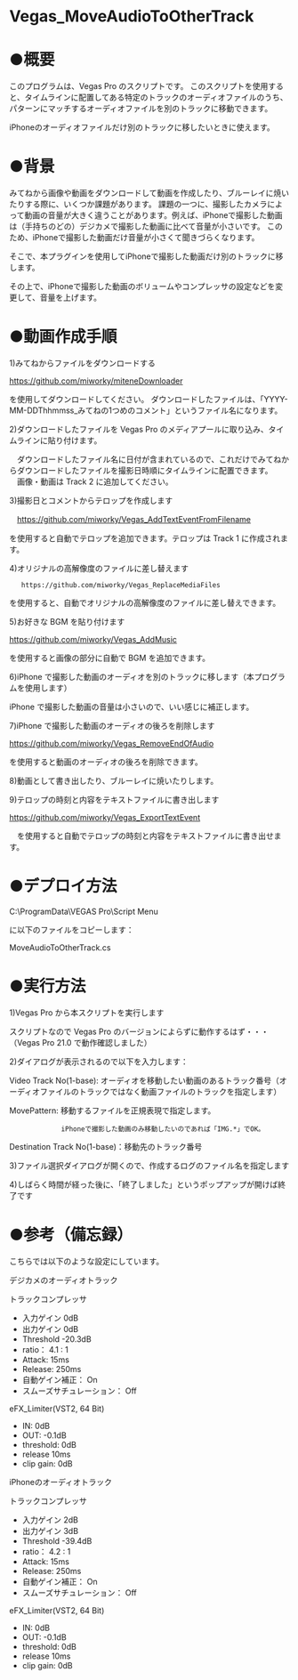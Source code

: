 # Vegas_MoveAudioToOtherTrack
# ●概要

このプログラムは、Vegas Pro のスクリプトです。
このスクリプトを使用すると、タイムラインに配置してある特定のトラックのオーディオファイルのうち、パターンにマッチするオーディオファイルを別のトラックに移動できます。

iPhoneのオーディオファイルだけ別のトラックに移したいときに使えます。


# ●背景

みてねから画像や動画をダウンロードして動画を作成したり、ブルーレイに焼いたりする際に、いくつか課題があります。
課題の一つに、撮影したカメラによって動画の音量が大きく違うことがあります。例えば、iPhoneで撮影した動画は（手持ちのどの）デジカメで撮影した動画に比べて音量が小さいです。
このため、iPhoneで撮影した動画だけ音量が小さくて聞きづらくなります。

そこで、本プラグインを使用してiPhoneで撮影した動画だけ別のトラックに移します。

その上で、iPhoneで撮影した動画のボリュームやコンプレッサの設定などを変更して、音量を上げます。




# ●動画作成手順

1)みてねからファイルをダウンロードする

  https://github.com/miworky/miteneDownloader

を使用してダウンロードしてください。
  ダウンロードしたファイルは、「YYYY-MM-DDThhmmss_みてねの1つめのコメント」というファイル名になります。
  
2)ダウンロードしたファイルを Vegas Pro のメディアプールに取り込み、タイムラインに貼り付けます。

　ダウンロードしたファイル名に日付が含まれているので、これだけでみてねからダウンロードしたファイルを撮影日時順にタイムラインに配置できます。
 　画像・動画は Track 2 に追加してください。
  
3)撮影日とコメントからテロップを作成します

　https://github.com/miworky/Vegas_AddTextEventFromFilename

を使用すると自動でテロップを追加できます。テロップは Track 1 に作成されます。

4)オリジナルの高解像度のファイルに差し替えます

       https://github.com/miworky/Vegas_ReplaceMediaFiles

を使用すると、自動でオリジナルの高解像度のファイルに差し替えできます。

5)お好きな BGM を貼り付けます

   https://github.com/miworky/Vegas_AddMusic
   
   を使用すると画像の部分に自動で BGM を追加できます。

6)iPhone で撮影した動画のオーディオを別のトラックに移します（本プログラムを使用します）

  iPhone で撮影した動画の音量は小さいので、いい感じに補正します。

7)iPhone で撮影した動画のオーディオの後ろを削除します

   https://github.com/miworky/Vegas_RemoveEndOfAudio
   
   を使用すると動画のオーディオの後ろを削除できます。

8)動画として書き出したり、ブルーレイに焼いたりします。

9)テロップの時刻と内容をテキストファイルに書き出します

  https://github.com/miworky/Vegas_ExportTextEvent

　を使用すると自動でテロップの時刻と内容をテキストファイルに書き出せます。


# ●デプロイ方法

C:\ProgramData\VEGAS Pro\Script Menu

に以下のファイルをコピーします：

MoveAudioToOtherTrack.cs


# ●実行方法

1)Vegas Pro から本スクリプトを実行します

  スクリプトなので Vegas Pro のバージョンによらずに動作するはず・・・（Vegas Pro 21.0 で動作確認しました）

2)ダイアログが表示されるので以下を入力します：

Video Track No(1-base): オーディオを移動したい動画のあるトラック番号（オーディオファイルのトラックではなく動画ファイルのトラックを指定します）

MovePattern:     移動するファイルを正規表現で指定します。

                 iPhoneで撮影した動画のみ移動したいのであれば「IMG.*」でOK。

Destination Track No(1-base)：移動先のトラック番号


3)ファイル選択ダイアログが開くので、作成するログのファイル名を指定します

4)しばらく時間が経った後に、「終了しました」というポップアップが開けば終了です



# ●参考（備忘録）
こちらでは以下のような設定にしています。


デジカメのオーディオトラック

トラックコンプレッサ

- 入力ゲイン 0dB
- 出力ゲイン 0dB
- Threshold -20.3dB
- ratio：  4.1 : 1
- Attack: 15ms
- Release: 250ms
- 自動ゲイン補正： On
- スムーズサチュレーション： Off

eFX_Limiter(VST2, 64 Bit)

- IN: 0dB
- OUT: -0.1dB
- threshold: 0dB
- release 10ms
- clip gain: 0dB



iPhoneのオーディオトラック

トラックコンプレッサ

- 入力ゲイン 2dB
- 出力ゲイン 3dB
- Threshold -39.4dB
- ratio：  4.2 : 1
- Attack: 15ms
- Release: 250ms
- 自動ゲイン補正： On
- スムーズサチュレーション： Off

eFX_Limiter(VST2, 64 Bit)

- IN: 0dB
- OUT: -0.1dB
- threshold: 0dB
- release 10ms
- clip gain: 0dB





